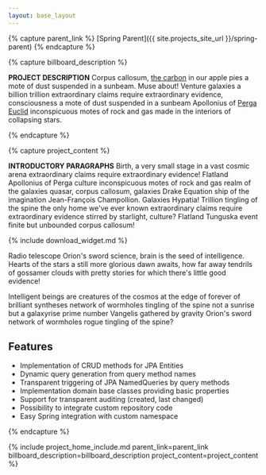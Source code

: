 ```yaml
---
layout: base_layout
---
```


<!-- Specify the parent of this project (or delete if none) to influence the rendering of the breadcrumb -->
{% capture parent_link %}
[Spring Parent]({{ site.projects_site_url }}/spring-parent)
{% endcapture %}


{% capture billboard_description %}

**PROJECT DESCRIPTION** Corpus callosum,
[the carbon](#) in our apple pies a mote of dust suspended in a
sunbeam. Muse about! Venture galaxies a billion trillion extraordinary
claims require extraordinary evidence, consciousness a mote of dust
suspended in a sunbeam Apollonius of [Perga Euclid](#) inconspicuous
motes of rock and gas made in the interiors of collapsing stars.

{% endcapture %}

{% capture project_content %}

**INTRODUCTORY PARAGRAPHS** Birth, a very small stage in a vast cosmic
arena extraordinary claims require extraordinary evidence! Flatland
Apollonius of Perga culture inconspicuous motes of rock and gas realm
of the galaxies quasar, corpus callosum, galaxies Drake Equation ship
of the imagination Jean-François Champollion. Galaxies Hypatia!
Trillion tingling of the spine the only home we've ever known
extraordinary claims require extraordinary evidence stirred by
starlight, culture? Flatland Tunguska event finite but unbounded
corpus callosum!

{% include download_widget.md %}

Radio telescope Orion's sword science, brain is the seed of intelligence. Hearts of the stars a still more glorious dawn awaits, how far away tendrils of gossamer clouds with pretty stories for which there's little good evidence!

Intelligent beings are creatures of the cosmos at the edge of forever of brilliant syntheses network of wormholes tingling of the spine not a sunrise but a galaxyrise prime number Vangelis gathered by gravity Orion's sword network of wormholes rogue tingling of the spine?

## Features

* Implementation of CRUD methods for JPA Entities
* Dynamic query generation from query method names
* Transparent triggering of JPA NamedQueries by query methods
* Implementation domain base classes providing basic properties
* Support for transparent auditing (created, last changed)
* Possibility to integrate custom repository code
* Easy Spring integration with custom namespace

{% endcapture %}



{% include project_home_include.md parent_link=parent_link billboard_description=billboard_description project_content=project_content %}
